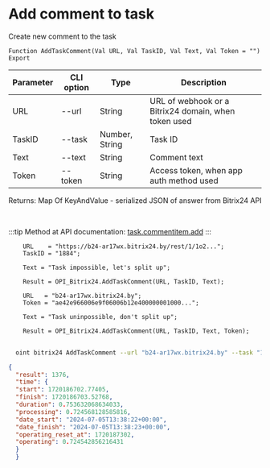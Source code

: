 ﻿---
sidebar_position: 3
---

# Add comment to task
 Create new comment to the task



`Function AddTaskComment(Val URL, Val TaskID, Val Text, Val Token = "") Export`

  | Parameter | CLI option | Type | Description |
  |-|-|-|-|
  | URL | --url | String | URL of webhook or a Bitrix24 domain, when token used |
  | TaskID | --task | Number, String | Task ID |
  | Text | --text | String | Comment text |
  | Token | --token | String | Access token, when app auth method used |

  
  Returns:  Map Of KeyAndValue - serialized JSON of answer from Bitrix24 API

<br/>

:::tip
Method at API documentation: [task.commentitem.add](https://dev.1c-bitrix.ru/rest_help/tasks/task/commentitem/add.php)
:::
<br/>


```bsl title="Code example"
    URL    = "https://b24-ar17wx.bitrix24.by/rest/1/1o2...";
    TaskID = "1884";

    Text = "Task impossible, let's split up";

    Result = OPI_Bitrix24.AddTaskComment(URL, TaskID, Text);

    URL   = "b24-ar17wx.bitrix24.by";
    Token = "ae42e966006e9f06006b12e400000001000...";

    Text = "Task uninpossible, don't split up";

    Result = OPI_Bitrix24.AddTaskComment(URL, TaskID, Text, Token);
```



```sh title="CLI command example"
    
  oint bitrix24 AddTaskComment --url "b24-ar17wx.bitrix24.by" --task "1082" --text "Task uninpossible, don't split up" --token "fe3fa966006e9f06006b12e400000001000..."

```

```json title="Result"
{
  "result": 1376,
  "time": {
  "start": 1720186702.77405,
  "finish": 1720186703.52768,
  "duration": 0.753632068634033,
  "processing": 0.724568128585816,
  "date_start": "2024-07-05T13:38:22+00:00",
  "date_finish": "2024-07-05T13:38:23+00:00",
  "operating_reset_at": 1720187302,
  "operating": 0.724542856216431
  }
  }
```
